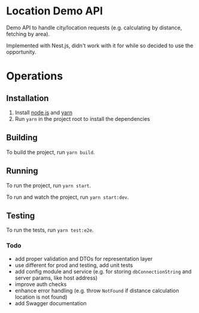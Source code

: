 # Location Demo API

Demo API to handle city/location requests (e.g. calculating by distance, fetching by area).

Implemented with Nest.js, didn't work with it for while so decided to use the opportunity.

# Operations

## Installation

1. Install [node.js](https://nodejs.org/en/) and [yarn](https://www.npmjs.com/package/yarn)
1. Run `yarn` in the project root to install the dependencies

## Building

To build the project, run `yarn build`.

## Running

To run the project, run `yarn start`.

To run and watch the project, run `yarn start:dev`.

## Testing

To run the tests, run `yarn test:e2e`.

### Todo

- add proper validation and DTOs for representation layer
- use different for prod and testing, add unit tests
- add config module and service (e.g. for storing `dbConnectionString` and server params, like host address)
- improve auth checks
- enhance error handling (e.g. throw `NotFound` if distance calculation location is not found)
- add Swagger documentation
